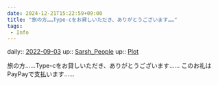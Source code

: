 ```yaml
---
date: 2024-12-21T15:22:59+09:00
title: "旅の方……Type-cをお貸しいただき、ありがとうございます……"
tags:
 - Info
---
```


daily:: [2022-09-03](Daily_Note/2022-09-03.md)
up:: [Sarsh_People](../Bar/Novel/Nacaria/Sarsh_People.md)
up:: [Plot](../Bar/Novel/Chaos/Plot.md)

旅の方……Type-cをお貸しいただき、ありがとうございます……
このお礼はPayPayで支払います……

